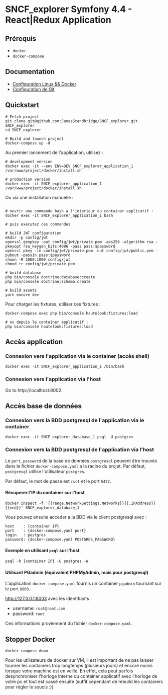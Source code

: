 # SNCF_explorer Symfony 4.4 - React|Redux Application

## Prérequis

- `docker`
- `docker-compose`

## Documentation

- [Configuration Linux && Docker](https://github.com/JamesStandbridge/SNCF_explorer/blob/main/documentations/installation-config-ubuntu.md)
- [Configuration de Git](https://github.com/JamesStandbridge/SNCF_explorer/blob/main/documentations/installation-config-git.md)

## Quickstart

```shell
# Fetch project
git clone git@github.com:JamesStandbridge/SNCF_explorer.git SNCF_explorer
cd SNCF_explorer

# Build and launch project
docker-compose up -d
```
Au premier lancement de l'application, utilisez :
```shell
# development version
docker exec -it --env ENV=DEV SNCF_explorer_application_1 /var/www/project/docker/install.sh

# production version
docker exec -it SNCF_explorer_application_1 /var/www/project/docker/install.sh
```

Ou via une installation manuelle : 

```shell

# ouvrir une commande bash a l'interieur du container applicatif : 
docker exec -it SNCF_explorer_application_1 bash 

# puis executez ces commandes

# build JWT configuration
mkdir -p config/jwt
openssl genpkey -out config/jwt/private.pem -aes256 -algorithm rsa -pkeyopt rsa_keygen_bits:4096 -pass pass:$password
openssl pkey -in config/jwt/private.pem -out config/jwt/public.pem -pubout -passin pass:$password
chown -R 1000:1000 config/jwt
chmod +r config/jwt/private.pem 

# build database
php bin/console doctrine:database:create
php bin/console doctrine:schema:create

# build assets
yarn encore dev
```

Pour charger les fixtures, utiliser ces fixtures :
```shell 
docker-compose exec php bin/console hautelook:fixtures:load

# ou depuis le container applicatif :
php bin/console hautelook:fixtures:load
```

## Accès application

### Connexion vers l'application via le container (accès shell)

```shell
docker exec -it SNCF_explorer_application_1 /bin/bash
```

### Connexion vers l'application via l'host

Go to http://localhost:8002.

## Accès base de données

### Connexion vers la BDD postgresql de l'application via le container

```shell
docker exec -it SNCF_explorer_database_1 psql -U postgres
```

### Connexion vers la BDD postgresql de l'application via l'host

Le `port`, `password` de la base de données `postgresql` peuvent être trouvés dans le fichier `docker-compose.yaml` a la racine du projet.
Par défaut, `postgresql` utilise l'utilisateur `postgres`.

Par défaut, le mot de passe est `root` et le port `5432`.

#### Récuperer l'IP du container sur l'host

```shell
docker inspect -f '{{range.NetworkSettings.Networks}}{{.IPAddress}}{{end}}' SNCF_explorer_database_1
```

Vous pouvez ensuite acceder a la BDD via le client postgresql avec :

```
host    : {container IP}
port    : {docker-compose.yaml port}
login   : postgres
password: {docker-compose.yaml POSTGRES_PASSWORD}
```

#### Exemple en utilisant `psql` sur l'host

```shell
psql -h {container IP} -U postgres -W
```

#### Utilisant PGadmin (équivalent PHPMyAdmin, mais pour postgresql)

L'application `docker-compose.yaml` fournis un container `pgadmin` tournant sur le port `8003`.

http://127.0.0.1:8003 avec les identifiants :
* username: `root@root.com`
* password: `root`

Ces informations proviennent du fichier `docker-compose.yaml`.

## Stopper Docker

```shell
docker-compose down
```

Pour les utilisateurs de docker sur VM, ll est important de ne pas laisser tourner les containers trop longtemps (plusieurs jours) et encore moins lorsque votre machine est en veille. En effet, cela peut parfois desynchroniser l'horloge interne du container applicatif avec l'horloge de votre pc et tout est cassé ensuite (suffit cependant de rebuild les containers pour régler le soucis :))
